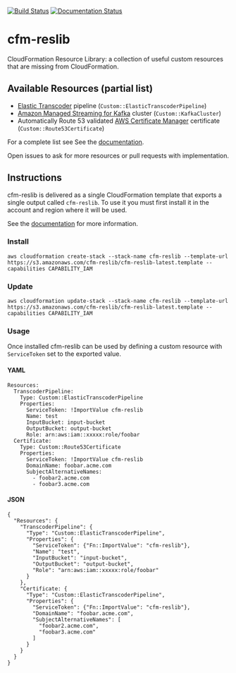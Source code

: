 [![Build Status](https://travis-ci.org/CloudSnorkel/cfm-reslib.svg?branch=master)](https://travis-ci.org/CloudSnorkel/cfm-reslib) [![Documentation Status](https://readthedocs.org/projects/cfm-reslib/badge/?version=latest)](https://cfm-reslib.readthedocs.io/en/latest/?badge=latest)


# cfm-reslib

CloudFormation Resource Library: a collection of useful custom resources that are missing from CloudFormation.

## Available Resources (partial list)

* [Elastic Transcoder](https://aws.amazon.com/elastictranscoder/) pipeline (`Custom::ElasticTranscoderPipeline`)
* [Amazon Managed Streaming for Kafka](https://aws.amazon.com/msk/) cluster (`Custom::KafkaCluster`)
* Automatically Route 53 validated [AWS Certificate Manager](https://aws.amazon.com/certificate-manager/) certificate
(`Custom::Route53Certificate`)

For a complete list see See the [documentation](https://cfm-reslib.cloudsnorkel.com/en/latest/resources/).

Open issues to ask for more resources or pull requests with implementation.

## Instructions

cfm-reslib is delivered as a single CloudFormation template that exports a single output called `cfm-reslib`. To use it
you must first install it in the account and region where it will be used.

See the [documentation](https://cfm-reslib.cloudsnorkel.com/en/latest/instructions.html) for more information.

### Install

    aws cloudformation create-stack --stack-name cfm-reslib --template-url https://s3.amazonaws.com/cfm-reslib/cfm-reslib-latest.template --capabilities CAPABILITY_IAM
    
### Update

    aws cloudformation update-stack --stack-name cfm-reslib --template-url https://s3.amazonaws.com/cfm-reslib/cfm-reslib-latest.template --capabilities CAPABILITY_IAM
    
### Usage

Once installed cfm-reslib can be used by defining a custom resource with `ServiceToken` set to the exported value.

#### YAML

    Resources:
      TranscoderPipeline:
        Type: Custom::ElasticTranscoderPipeline
        Properties:
          ServiceToken: !ImportValue cfm-reslib
          Name: test
          InputBucket: input-bucket
          OutputBucket: output-bucket
          Role: arn:aws:iam::xxxxx:role/foobar
      Certificate:
        Type: Custom::Route53Certificate
        Properties:
          ServiceToken: !ImportValue cfm-reslib
          DomainName: foobar.acme.com
          SubjectAlternativeNames:
            - foobar2.acme.com
            - foobar3.acme.com

#### JSON

    {
      "Resources": {
        "TranscoderPipeline": {
          "Type": "Custom::ElasticTranscoderPipeline",
          "Properties": {
            "ServiceToken": {"Fn::ImportValue": "cfm-reslib"},
            "Name": "test",
            "InputBucket": "input-bucket",
            "OutputBucket": "output-bucket",
            "Role": "arn:aws:iam::xxxxx:role/foobar"
          }
        },
        "Certificate: {
          "Type": "Custom::ElasticTranscoderPipeline",
          "Properties": {
            "ServiceToken": {"Fn::ImportValue": "cfm-reslib"},
            "DomainName": "foobar.acme.com",
            "SubjectAlternativeNames": [
              "foobar2.acme.com",
              "foobar3.acme.com"
            ]
          }
        }
      }
    }